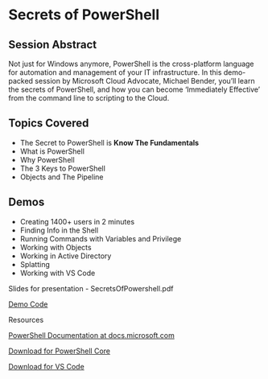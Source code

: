 # Secrets of PowerShell

## Session Abstract
Not just for Windows anymore, PowerShell is the cross-platform language for automation and management of your IT infrastructure. In this demo-packed session by Microsoft Cloud Advocate, Michael Bender, you’ll learn the secrets of PowerShell, and how you can become ‘Immediately Effective’ from the command line to scripting to the Cloud.

## Topics Covered

* The Secret to PowerShell is **Know The Fundamentals**
* What is PowerShell
* Why PowerShell
* The 3 Keys to PowerShell
* Objects and The Pipeline
  
## Demos

* Creating 1400+ users in 2 minutes
* Finding Info in the Shell
* Running Commands with Variables and Privilege
* Working with Objects
* Working in Active Directory
* Splatting
* Working with VS Code

Slides for presentation - SecretsOfPowershell.pdf

[Demo Code](https://github.com/themichaelbender-ms/demos/blob/master/presentations/secrets-of-powershell/demos/)

Resources

[PowerShell Documentation at docs.microsoft.com](https://aka.ms/pslearn)

[Download for PowerShell Core](https://github.com/powershell/powershell)

[Download for VS Code](https://aka.ms/vscode-mb)

